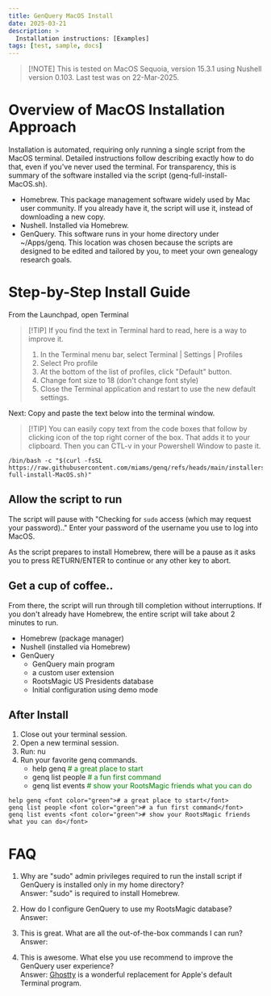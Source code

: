 ```yaml
---
title: GenQuery MacOS Install
date: 2025-03-21
description: >
  Installation instructions: [Examples]
tags: [test, sample, docs]
---
```


> [!NOTE] This is tested on MacOS Sequoia, version 15.3.1 using Nushell version
> 0.103. Last test was on 22-Mar-2025.

# Overview of MacOS Installation Approach

Installation is automated, requiring only running a single script from the MacOS
terminal. Detailed instructions follow describing exactly how to do that, even
if you've never used the terminal. For transparency, this is summary of the
software installed via the script (genq-full-install-MacOS.sh).

- Homebrew. This package management software widely used by Mac user community.
  If you already have it, the script will use it, instead of downloading a new
  copy.
- Nushell. Installed via Homebrew.
- GenQuery. This software runs in your home directory under ~/Apps/genq. This
  location was chosen because the scripts are designed to be edited and tailored
  by you, to meet your own genealogy research goals.

# Step-by-Step Install Guide

From the Launchpad, open Terminal

> [!TIP] If you find the text in Terminal hard to read, here is a way to improve
> it.
>
> 1.  In the Terminal menu bar, select Terminal | Settings | Profiles
> 2.  Select Pro profile
> 3.  At the bottom of the list of profiles, click "Default" button.
> 4.  Change font size to 18 (don't change font style)
> 5.  Close the Terminal application and restart to use the new default
>     settings.

Next: Copy and paste the text below into the terminal window.

> [!TIP] You can easily copy text from the code boxes that follow by clicking
> icon of the top right corner of the box. That adds it to your clipboard. Then
> you can CTL-v in your Powershell Window to paste it.

```
/bin/bash -c "$(curl -fsSL https://raw.githubusercontent.com/miams/genq/refs/heads/main/installers/genq-full-install-MacOS.sh)"

```

## Allow the script to run

The script will pause with "Checking for `sudo` access (which may request your
password).." Enter your password of the username you use to log into MacOS.

As the script prepares to install Homebrew, there will be a pause as it asks you
to press RETURN/ENTER to continue or any other key to abort.

## Get a cup of coffee..

From there, the script will run through till completion without interruptions.
If you don't already have Homebrew, the entire script will take about 2 minutes
to run.

- Homebrew (package manager)
- Nushell (installed via Homebrew)
- GenQuery
  - GenQuery main program
  - a custom user extension
  - RootsMagic US Presidents database
  - Initial configuration using demo mode

## After Install

1. Close out your terminal session.
2. Open a new terminal session.
3. Run: nu
4. Run your favorite genq commands.
   - help genq <font color="green"># a great place to start</font>
   - genq list people <font color="green"># a fun first command</font>
   - genq list events <font color="green"># show your RootsMagic friends what
     you can do</font>

```
help genq <font color="green"># a great place to start</font>
genq list people <font color="green"># a fun first command</font>
genq list events <font color="green"># show your RootsMagic friends what you can do</font>
```

# FAQ

1. Why are "sudo" admin privileges required to run the install script if
   GenQuery is installed only in my home directory?  
   Answer: "sudo" is required to install Homebrew.

2. How do I configure GenQuery to use my RootsMagic database?  
   Answer:

3. This is great. What are all the out-of-the-box commands I can run?  
   Answer:

4. This is awesome. What else you use recommend to improve the GenQuery user
   experience?  
   Answer: [Ghostty](https://ghostty.org/) is a wonderful replacement for
   Apple's default Terminal program.
